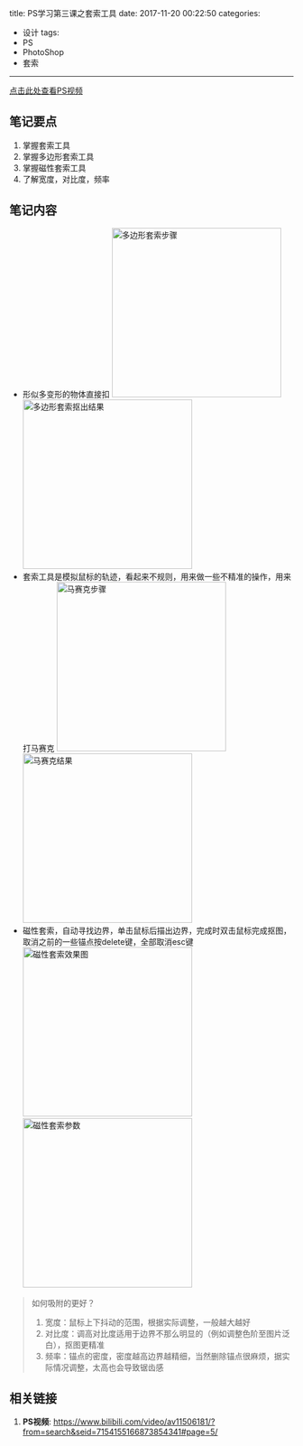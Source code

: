 title: PS学习第三课之套索工具
date: 2017-11-20 00:22:50
categories:
- 设计
tags:
- PS
- PhotoShop
- 套索
---
[点击此处查看PS视频](https://www.bilibili.com/video/av11506181/?from=search&seid=7154155166873854341#page=5)
## 笔记要点
1. 掌握套索工具
1. 掌握多边形套索工具
1. 掌握磁性套索工具
1. 了解宽度，对比度，频率
<!-- more -->
## 笔记内容
<style>
    img{
        width: 300px;
    }
</style>
- 形似多变形的物体直接扣
![多边形套索步骤](/resource/Snipaste_2017-11-20_00-28-07.jpg)![多边形套索抠出结果](/resource/Snipaste_2017-11-20_00-29-46.jpg)
- 套索工具是模拟鼠标的轨迹，看起来不规则，用来做一些不精准的操作，用来打马赛克
![马赛克步骤](/resource/Snipaste_2017-11-20_00-34-51.jpg)![马赛克结果](/resource/Snipaste_2017-11-20_00-35-45.jpg)
- 磁性套索，自动寻找边界，单击鼠标后描出边界，完成时双击鼠标完成抠图，取消之前的一些锚点按delete键，全部取消esc键
![磁性套索效果图](/resource/Snipaste_2017-11-20_00-46-59.jpg)![磁性套索参数](/resource/Snipaste_2017-11-20_00-52-18.jpg)
> 如何吸附的更好？
> 1. 宽度：鼠标上下抖动的范围，根据实际调整，一般越大越好
> 2. 对比度：调高对比度适用于边界不那么明显的（例如调整色阶至图片泛白），抠图更精准
> 3. 频率：锚点的密度，密度越高边界越精细，当然删除锚点很麻烦，据实际情况调整，太高也会导致锯齿感

## 相关链接
1. **PS视频**: <https://www.bilibili.com/video/av11506181/?from=search&seid=7154155166873854341#page=5/>